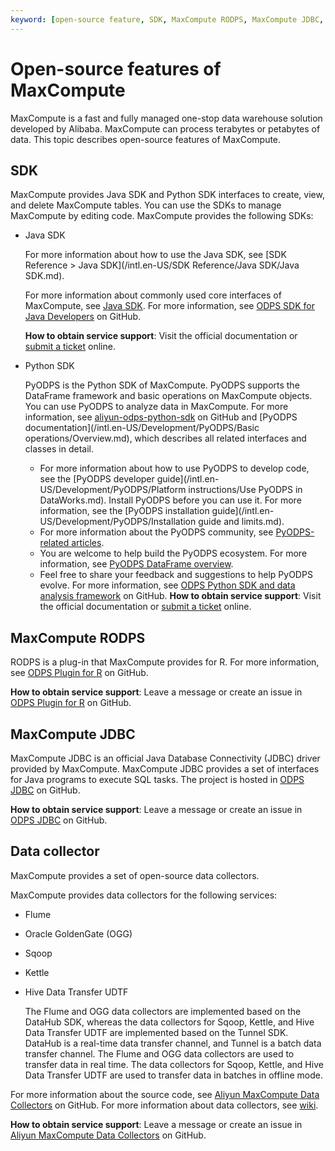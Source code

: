 ```yaml
---
keyword: [open-source feature, SDK, MaxCompute RODPS, MaxCompute JDBC, Mars, Data collector]
---
```


# Open-source features of MaxCompute

MaxCompute is a fast and fully managed one-stop data warehouse solution developed by Alibaba. MaxCompute can process terabytes or petabytes of data. This topic describes open-source features of MaxCompute.

## SDK

MaxCompute provides Java SDK and Python SDK interfaces to create, view, and delete MaxCompute tables. You can use the SDKs to manage MaxCompute by editing code. MaxCompute provides the following SDKs:

-   Java SDK

    For more information about how to use the Java SDK, see [SDK Reference \> Java SDK](/intl.en-US/SDK Reference/Java SDK/Java SDK.md).

    For more information about commonly used core interfaces of MaxCompute, see [Java SDK](https://github.com/aliyun/aliyun-odps-java-sdk). For more information, see [ODPS SDK for Java Developers](https://github.com/aliyun/aliyun-odps-java-sdk) on GitHub.

    **How to obtain service support**: Visit the official documentation or [submit a ticket](https://selfservice.console.aliyun.com/ticket/createIndex) online.

-   Python SDK

    PyODPS is the Python SDK of MaxCompute. PyODPS supports the DataFrame framework and basic operations on MaxCompute objects. You can use PyODPS to analyze data in MaxCompute. For more information, see [aliyun-odps-python-sdk](https://github.com/aliyun/aliyun-odps-python-sdk) on GitHub and [PyODPS documentation](/intl.en-US/Development/PyODPS/Basic operations/Overview.md), which describes all related interfaces and classes in detail.

    -   For more information about how to use PyODPS to develop code, see the [PyODPS developer guide](/intl.en-US/Development/PyODPS/Platform instructions/Use PyODPS in DataWorks.md). Install PyODPS before you can use it. For more information, see the [PyODPS installation guide](/intl.en-US/Development/PyODPS/Installation guide and limits.md).
    -   For more information about the PyODPS community, see [PyODPS-related articles](https://yq.aliyun.com/album/19?spm=a2c4g.11186623.2.25.5ce96074vn9tRs).
    -   You are welcome to help build the PyODPS ecosystem. For more information, see [PyODPS DataFrame overview](/intl.en-US/Development/PyODPS/DataFrame/Overview.md).
    -   Feel free to share your feedback and suggestions to help PyODPS evolve. For more information, see [ODPS Python SDK and data analysis framework](https://github.com/aliyun/aliyun-odps-python-sdk) on GitHub.
    **How to obtain service support**: Visit the official documentation or [submit a ticket](https://selfservice.console.aliyun.com/ticket/createIndex) online.


## MaxCompute RODPS

RODPS is a plug-in that MaxCompute provides for R. For more information, see [ODPS Plugin for R](https://github.com/aliyun/aliyun-odps-r-plugin) on GitHub.

**How to obtain service support**: Leave a message or create an issue in [ODPS Plugin for R](https://github.com/aliyun/aliyun-odps-r-plugin) on GitHub.

## MaxCompute JDBC

MaxCompute JDBC is an official Java Database Connectivity \(JDBC\) driver provided by MaxCompute. MaxCompute JDBC provides a set of interfaces for Java programs to execute SQL tasks. The project is hosted in [ODPS JDBC](https://github.com/aliyun/aliyun-odps-jdbc) on GitHub.

**How to obtain service support**: Leave a message or create an issue in [ODPS JDBC](https://github.com/aliyun/aliyun-odps-jdbc) on GitHub.

## Data collector

MaxCompute provides a set of open-source data collectors.

MaxCompute provides data collectors for the following services:

-   Flume
-   Oracle GoldenGate \(OGG\)
-   Sqoop
-   Kettle
-   Hive Data Transfer UDTF

    The Flume and OGG data collectors are implemented based on the DataHub SDK, whereas the data collectors for Sqoop, Kettle, and Hive Data Transfer UDTF are implemented based on the Tunnel SDK. DataHub is a real-time data transfer channel, and Tunnel is a batch data transfer channel. The Flume and OGG data collectors are used to transfer data in real time. The data collectors for Sqoop, Kettle, and Hive Data Transfer UDTF are used to transfer data in batches in offline mode.


For more information about the source code, see [Aliyun MaxCompute Data Collectors](https://github.com/aliyun/aliyun-maxcompute-data-collectors) on GitHub. For more information about data collectors, see [wiki](https://github.com/aliyun/aliyun-maxcompute-data-collectors/wiki).

**How to obtain service support**: Leave a message or create an issue in [Aliyun MaxCompute Data Collectors](https://github.com/aliyun/aliyun-maxcompute-data-collectors) on GitHub.

